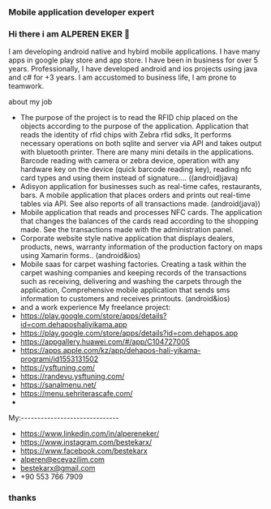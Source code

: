
### Mobile application developer expert
### Hi there i am ALPEREN EKER 👋
I am developing android native and hybird mobile applications. I have many apps in google play store and app store. I have been in business for over 5 years. Professionally, I have developed android and ios projects using java and c# for +3 years. I am accustomed to business life, I am prone to teamwork. 

about my job
- The purpose of the project is to read the RFID chip placed on the objects according to the purpose of the application.
Application that reads the identity of rfid chips with Zebra rfid sdks,
It performs necessary operations on both sqlite and server via API and takes output with bluetooth printer.
There are many mini details in the applications.
Barcode reading with camera or zebra device,
operation with any hardware key on the device (quick barcode reading key), reading nfc card types and using them instead of signature.... ((android)java)
- Adisyon application for businesses such as real-time cafes, restaurants, bars.
A mobile application that places orders and prints out real-time tables via API. See also reports of all transactions made. (android(java))
- Mobile application that reads and processes NFC cards.
The application that changes the balances of the cards read according to the shopping made. See the transactions made with the administration panel.
- Corporate website style native application that displays dealers, products, news, warranty information of the production factory on maps using Xamarin forms.. (android&ios)
- Mobile saas for carpet washing factories.
Creating a task within the carpet washing companies and keeping records of the transactions such as receiving, delivering and washing the carpets through the application,
Comprehensive mobile application that sends sms information to customers and receives printouts. (android&ios)
- and a work experience
My freelance project:
- https://play.google.com/store/apps/details?id=com.dehaposhaliyikama.app
- https://play.google.com/store/apps/details?id=com.dehapos.app
- https://appgallery.huawei.com/#/app/C104727005
- https://apps.apple.com/kz/app/dehapos-hali-yikama-programi/id1553131502
- https://ysftuning.com/
- https://randevu.ysftuning.com/
- https://sanalmenu.net/
- https://menu.sehriterascafe.com/
- 
My:------------------------------
- https://www.linkedin.com/in/alpereneker/
- https://www.instagram.com/bestekarx/
- https://www.facebook.com/bestekarx
- alperen@eceyazilim.com
- bestekarx@gmail.com
- +90 553 766 7909
### thanks

